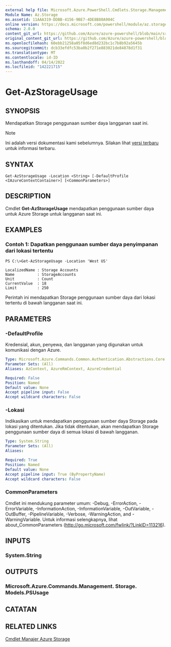 ```yaml
---
external help file: Microsoft.Azure.PowerShell.Cmdlets.Storage.Management.dll-Help.xml
Module Name: Az.Storage
ms.assetid: 11AAA319-DDBB-4156-9BE7-4DE8B80A904C
online version: https://docs.microsoft.com/powershell/module/az.storage/get-azstorageusage
schema: 2.0.0
content_git_url: https://github.com/Azure/azure-powershell/blob/main/src/Storage/Storage.Management/help/Get-AzStorageUsage.md
original_content_git_url: https://github.com/Azure/azure-powershell/blob/main/src/Storage/Storage.Management/help/Get-AzStorageUsage.md
ms.openlocfilehash: 60ebb21258a05f8d6ed8d232bc1c7b8b92a5645b
ms.sourcegitcommit: dcb33efdfc53ba0b2f271e883021de84878d1f31
ms.translationtype: MT
ms.contentlocale: id-ID
ms.lasthandoff: 04/14/2022
ms.locfileid: "142221715"
---
```

# Get-AzStorageUsage

## SYNOPSIS
Mendapatkan Storage penggunaan sumber daya langganan saat ini.

> [!NOTE]
>Ini adalah versi dokumentasi kami sebelumnya. Silakan lihat [versi terbaru](/powershell/module/az.storage/get-azstorageusage) untuk informasi terbaru.

## SYNTAX

```
Get-AzStorageUsage -Location <String> [-DefaultProfile <IAzureContextContainer>] [<CommonParameters>]
```

## DESCRIPTION
Cmdlet **Get-AzStorageUsage** mendapatkan penggunaan sumber daya untuk Azure Storage untuk langganan saat ini.

## EXAMPLES

### Contoh 1: Dapatkan penggunaan sumber daya penyimpanan dari lokasi tertentu
```
PS C:\>Get-AzStorageUsage -Location 'West US'

LocalizedName : Storage Accounts
Name          : StorageAccounts
Unit          : Count
CurrentValue  : 18
Limit         : 250
```

Perintah ini mendapatkan Storage penggunaan sumber daya dari lokasi tertentu di bawah langganan saat ini.

## PARAMETERS

### -DefaultProfile
Kredensial, akun, penyewa, dan langganan yang digunakan untuk komunikasi dengan Azure.

```yaml
Type: Microsoft.Azure.Commands.Common.Authentication.Abstractions.Core.IAzureContextContainer
Parameter Sets: (All)
Aliases: AzContext, AzureRmContext, AzureCredential

Required: False
Position: Named
Default value: None
Accept pipeline input: False
Accept wildcard characters: False
```

### -Lokasi
Indikasikan untuk mendapatkan penggunaan sumber daya Storage pada lokasi yang ditentukan.
Jika tidak ditentukan, akan mendapatkan Storage penggunaan sumber daya di semua lokasi di bawah langganan.

```yaml
Type: System.String
Parameter Sets: (All)
Aliases:

Required: True
Position: Named
Default value: None
Accept pipeline input: True (ByPropertyName)
Accept wildcard characters: False
```

### CommonParameters
Cmdlet ini mendukung parameter umum: -Debug, -ErrorAction, -ErrorVariable, -InformationAction, -InformationVariable, -OutVariable, -OutBuffer, -PipelineVariable, -Verbose, -WarningAction, and -WarningVariable. Untuk informasi selengkapnya, lihat about_CommonParameters (http://go.microsoft.com/fwlink/?LinkID=113216).

## INPUTS

### System.String

## OUTPUTS

### Microsoft.Azure.Commands.Management. Storage. Models.PSUsage

## CATATAN

## RELATED LINKS

[Cmdlet Manajer Azure Storage](./Az.Storage.md)


